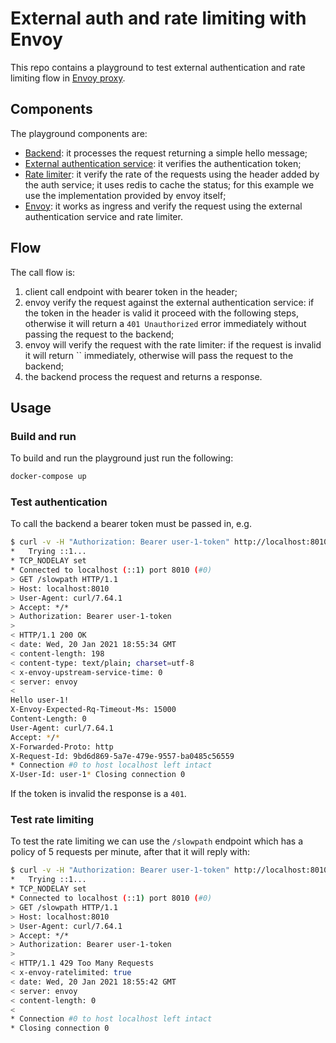 # External auth and rate limiting with Envoy

This repo contains a playground to test external authentication and rate
limiting flow in [Envoy proxy](https://envoyproxy.io/).

## Components

The playground components are:

* [Backend](./backend/): it processes the request returning a simple hello
  message;
* [External authentication service](./extauth/): it verifies the authentication
  token;
* [Rate limiter](https://github.com/envoyproxy/ratelimit): it verify the rate of
  the requests using the header added by the auth service; it uses redis to
  cache the status; for this example we use the implementation provided by envoy
  itself;
* [Envoy](https://envoyproxy.io/): it works as ingress and verify the request
  using the external authentication service and rate limiter.

## Flow

The call flow is:

1. client call endpoint with bearer token in the header;
2. envoy verify the request against the external authentication service: if the
   token in the header is valid it proceed with the following steps, otherwise
   it will return a `401 Unauthorized` error immediately without passing the
   request to the backend;
3. envoy will verify the request with the rate limiter: if the request is
   invalid it will return `` immediately, otherwise will pass the request to
   the backend;
4. the backend process the request and returns a response.

## Usage

### Build and run

To build and run the playground just run the following:

```sh
docker-compose up
```

### Test authentication

To call the backend a bearer token must be passed in, e.g.

```sh
$ curl -v -H "Authorization: Bearer user-1-token" http://localhost:8010
*   Trying ::1...
* TCP_NODELAY set
* Connected to localhost (::1) port 8010 (#0)
> GET /slowpath HTTP/1.1
> Host: localhost:8010
> User-Agent: curl/7.64.1
> Accept: */*
> Authorization: Bearer user-1-token
>
< HTTP/1.1 200 OK
< date: Wed, 20 Jan 2021 18:55:34 GMT
< content-length: 198
< content-type: text/plain; charset=utf-8
< x-envoy-upstream-service-time: 0
< server: envoy
<
Hello user-1!
X-Envoy-Expected-Rq-Timeout-Ms: 15000
Content-Length: 0
User-Agent: curl/7.64.1
Accept: */*
X-Forwarded-Proto: http
X-Request-Id: 9bd6d869-5a7e-479e-9557-ba0485c56559
* Connection #0 to host localhost left intact
X-User-Id: user-1* Closing connection 0
```

If the token is invalid the response is a `401`.

### Test rate limiting

To test the rate limiting we can use the `/slowpath` endpoint which has a policy
of 5 requests per minute, after that it will reply with:

```sh
$ curl -v -H "Authorization: Bearer user-1-token" http://localhost:8010/slowpath
*   Trying ::1...
* TCP_NODELAY set
* Connected to localhost (::1) port 8010 (#0)
> GET /slowpath HTTP/1.1
> Host: localhost:8010
> User-Agent: curl/7.64.1
> Accept: */*
> Authorization: Bearer user-1-token
>
< HTTP/1.1 429 Too Many Requests
< x-envoy-ratelimited: true
< date: Wed, 20 Jan 2021 18:55:42 GMT
< server: envoy
< content-length: 0
<
* Connection #0 to host localhost left intact
* Closing connection 0
```
